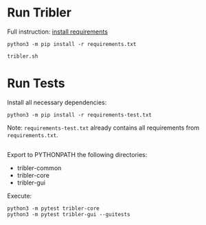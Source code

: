 # Run Tribler

Full instruction: [install requirements](https://github.com/Tribler/tribler#setting-up-your-development-environment)

```
python3 -m pip install -r requirements.txt

tribler.sh
```

# Run Tests

Install all necessary dependencies:
```
python3 -m pip install -r requirements-test.txt
```
Note: `requirements-test.txt` already contains all requirements 
from` requirements.txt`.

##

Export to PYTHONPATH the following directories:

* tribler-common
* tribler-core
* tribler-gui

Execute:
```
python3 -m pytest tribler-core
python3 -m pytest tribler-gui --guitests
```